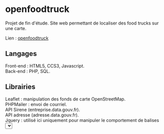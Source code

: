 # openfoodtruck

Projet de fin d'étude.
Site web permettant de localiser des food trucks sur une carte.

Lien : [openfoodtruck](https://www.openfoodtruck.fr)

## Langages

Front-end : HTML5, CCS3, Javascript.     
Back-end : PHP, SQL.

## Librairies

Leaflet : manipulation des fonds de carte OpenStreetMap.    
PHPMailer : envoi de courriel.   
API Sirene (entreprise.data.gouv.fr).   
API adresse (adresse.data.gouv.fr).    
Jquery : utilisé ici uniquement pour manipuler le comportement de balises
<select> .   
